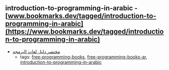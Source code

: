 introduction-to-programming-in-arabic - [www.bookmarks.dev/tagged/introduction-to-programming-in-arabic](https://www.bookmarks.dev/tagged/introduction-to-programming-in-arabic)
---
* [مختصر دليل لغات البرمجة ](https://alyassen.github.io/Brief-guide-to-programming-languages-v1.2.4.pdf)
    * tags: [free-programming-books](../tags/free-programming-books.md), [free-programming-books-ar](../tags/free-programming-books-ar.md), [introduction-to-programming-in-arabic](../tags/introduction-to-programming-in-arabic.md)
